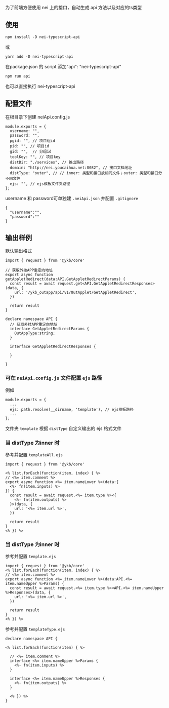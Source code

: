 为了前端方便使用 nei 上的接口，自动生成 api 方法以及对应的ts类型

## 使用

`npm install -D nei-typescript-api`

或

`yarn add -D nei-typescript-api`


在package.json 的 script 添加"api": "nei-typescript-api"

`npm run api`

也可以直接执行 nei-typescript-api

## 配置文件

在根目录下创建 neiApi.config.js

```
module.exports = {
  username: "",
  password: "",
  pgid: "", // 项目组id
  pid: "", // 项目id
  gid: "",  // 分组id
  toolKey: "", // 项目key
  distDir: "./services", // 输出路径
  domain: "http://nei.youcaihua.net:8082", // 接口文档地址
  distType: "outer", // // inner: 类型和接口放相同文件；outer: 类型和接口分不同文件
  ejs: "", // ejs模板文件夹路径
};
```

username 和 password可单独建 `.neiApi.json` 并配置 `.gitignore`

```
{
  "username":"",
  "password":""
}
```

## 输出样例

默认输出格式

```
import { request } from '@ykb/core'

// 获取外挂APP重定向地址
export async function getAppletRedirect(data:API.GetAppletRedirectParams) {
  const result = await request.get<API.GetAppletRedirectResponses>(data, {
    url: '/ykb_outapp/api/v1/OutApplet/GetAppletRedirect',
  })

  return result
}

```

```
declare namespace API {
  // 获取外挂APP重定向地址
  interface GetAppletRedirectParams {
    OutAppType:string;
  }

  interface GetAppletRedirectResponses {
    
  }
  
}

```

### 可在 `neiApi.config.js` 文件配置 `ejs` 路径

例如

```
module.exports = {
  ...
  ejs: path.resolve(__dirname, 'template'), // ejs模板路径
  ...
};
```

文件夹 `template` 根据 `distType` 自定义输出的 ejs 格式文件

### 当 distType 为inner 时

参考并配置 `templateAll.ejs`

```
import { request } from '@ykb/core'

<% list.forEach(function(item, index) { %>
// <%= item.comment %>
export async function <%= item.nameLower %>(data:{
  <%- fn(item.inputs) %>
}) {
  const result = await request.<%= item.type %><{
    <%- fn(item.outputs) %>
  }>(data, {
    url: '<%= item.url %>',
  })

  return result
}
<% }) %>
```

### 当 distType 为inner 时

参考并配置 `template.ejs`

```
import { request } from '@ykb/core'
<% list.forEach(function(item, index) { %>
// <%= item.comment %>
export async function <%= item.nameLower %>(data:API.<%= item.nameUpper %>Params) {
  const result = await request.<%= item.type %><API.<%= item.nameUpper %>Responses>(data, {
    url: '<%= item.url %>',
  })

  return result
}
<% }) %>
```

参考并配置 `templateType.ejs`

```
declare namespace API {

<% list.forEach(function(item) { %>

  // <%= item.comment %>
  interface <%= item.nameUpper %>Params {
    <%- fn(item.inputs) %>
  }

  interface <%= item.nameUpper %>Responses {
    <%- fn(item.outputs) %>
  }
  
  <% }) %>
}

```

